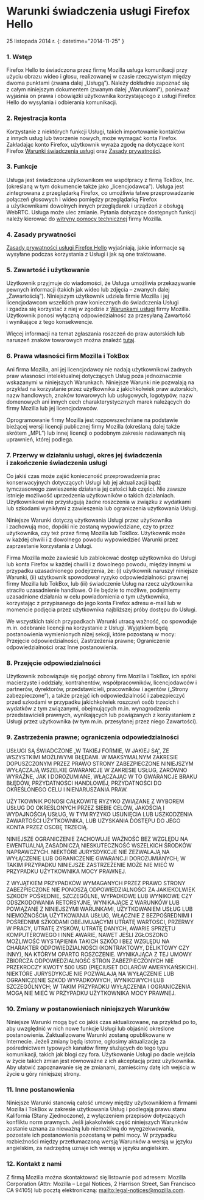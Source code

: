 # Warunki świadczenia usługi Firefox Hello

25 listopada 2014 r.
{: datetime="2014-11-25" }

### 1. Wstęp

Firefox Hello to świadczona przez firmę Mozilla usługa komunikacji przy użyciu obrazu wideo i głosu, realizowanej w czasie rzeczywistym między dwoma punktami (zwana dalej „Usługą”). Należy dokładnie zapoznać się z całym niniejszym dokumentem (zwanym dalej „Warunkami”), ponieważ wyjaśnia on prawa i obowiązki użytkownika korzystającego z usługi Firefox Hello do wysyłania i odbierania komunikacji.

### 2. Rejestracja konta

Korzystanie z niektórych funkcji Usługi, takich importowanie kontaktów z innych usług lub tworzenie nowych, może wymagać konta Firefox. Zakładając konto Firefox, użytkownik wyraża zgodę na dotyczące kont Firefox [Warunki świadczenia usługi](https://www.mozilla.org/about/legal/terms/services/) oraz [Zasady prywatności](https://www.mozilla.org/privacy/firefox-cloud/).

### 3. Funkcje

Usługa jest świadczona użytkownikom we współpracy z firmą TokBox, Inc. (określaną w tym dokumencie także jako „licencjodawca”). Usługa jest zintegrowana z przeglądarką Firefox, co umożliwia łatwe przeprowadzanie połączeń głosowych i wideo pomiędzy przeglądarką Firefox a użytkownikami dowolnych innych przeglądarek i urządzeń z obsługą WebRTC. Usługa może ulec zmianie. Pytania dotyczące dostępnych funkcji należy kierować do [witryny pomocy technicznej](https://support.mozilla.org/products/firefox) firmy Mozilla.

### 4. Zasady prywatności

[Zasady prywatności usługi Firefox Hello](https://www.mozilla.org/privacy/firefox-hello/) wyjaśniają, jakie informacje są wysyłane podczas korzystania z Usługi i jak są one traktowane.

### 5. Zawartość i użytkowanie

Użytkownik przyjmuje do wiadomości, że Usługa umożliwia przekazywanie pewnych informacji (takich jak wideo lub zdjęcia – zwanych dalej „Zawartością”). Niniejszym użytkownik udziela firmie Mozilla i jej licencjodawcom wszelkich praw koniecznych do świadczenia Usługi i zgadza się korzystać z niej w zgodzie z [Warunkami usługi](https://www.mozilla.org/about/legal/acceptable-use) firmy Mozilla. Użytkownik ponosi wyłączną odpowiedzialność za przesyłaną Zawartość i wynikające z tego konsekwencje.

Więcej informacji na temat zgłaszania roszczeń do praw autorskich lub naruszeń znaków towarowych można znaleźć [tutaj](https://www.mozilla.org/about/legal/report-abuse/).

### 6. Prawa własności firm Mozilla i TokBox

Ani firma Mozilla, ani jej licencjodawcy nie nadają użytkownikowi żadnych praw własności intelektualnej dotyczących Usług poza jednoznacznie wskazanymi w niniejszych Warunkach. Niniejsze Warunki nie pozwalają na przykład na korzystanie przez użytkownika z jakichkolwiek praw autorskich, nazw handlowych, znaków towarowych lub usługowych, logotypów, nazw domenowych ani innych cech charakterystycznych marek należących do firmy Mozilla lub jej licencjodawców.

Oprogramowanie firmy Mozilla jest rozpowszechniane na podstawie bieżącej wersji licencji publicznej firmy Mozilla (określaną dalej także skrótem „MPL”) lub innej licencji o podobnym zakresie nadawanych nią uprawnień, której podlega.

### 7. Przerwy w działaniu usługi, okres jej świadczenia i zakończenie świadczenia usługi

Co jakiś czas może zajść konieczność przeprowadzenia prac konserwacyjnych dotyczących Usługi lub jej aktualizacji bądź tymczasowego zawieszenie działania jej całości lub części. Nie zawsze istnieje możliwość uprzedzenia użytkowników o takich działaniach. Użytkownikowi nie przysługują żadne roszczenia w związku z wydatkami lub szkodami wynikłymi z zawieszenia lub ograniczenia użytkowania Usługi.

Niniejsze Warunki dotyczą użytkowania Usługi przez użytkownika i zachowują moc, dopóki nie zostaną wypowiedziane, czy to przez użytkownika, czy też przez firmę Mozilla lub TokBox. Użytkownik może w każdej chwili i z dowolnego powodu wypowiedzieć Warunki przez zaprzestanie korzystania z Usługi.

Firma Mozilla może zawiesić lub zablokować dostęp użytkownika do Usługi lub konta Firefox w każdej chwili i z dowolnego powodu, między innymi w przypadku uzasadnionego podejrzenia, że: (i) użytkownik naruszył niniejsze Warunki, (ii) użytkownik spowodował ryzyko odpowiedzialności prawnej firmy Mozilla lub TokBox, lub (iii) świadczenie Usług na rzecz użytkownika straciło uzasadnienie handlowe. O ile będzie to możliwe, podejmiemy uzasadnione działania w celu powiadomienia o tym użytkownika, korzystając z przypisanego do jego konta Firefox adresu e-mail lub w momencie podjęcia przez użytkownika najbliższej próby dostępu do Usługi.

We wszystkich takich przypadkach Warunki utracą ważność, co spowoduje m.in. odebranie licencji na korzystanie z Usługi. Wyjątkiem będą postanowienia wymienionych niżej sekcji, które pozostaną w mocy: Przejęcie odpowiedzialności, Zastrzeżenia prawne; Ograniczenie odpowiedzialności oraz Inne postanowienia.

### 8. Przejęcie odpowiedzialności

Użytkownik zobowiązuje się podjąć obrony firm Mozilla i TokBox, ich spółki macierzyste i oddziały, kontrahentów, współpracowników, licencjodawców i partnerów, dyrektorów, przedstawicieli, pracowników i agentów („Strony zabezpieczone”), a także przejąć ich odpowiedzialność i zabezpieczyć przed szkodami w przypadku jakichkolwiek roszczeń osób trzecich i wydatków z tym związanymi, obejmujących m.in. wynagrodzenia przedstawicieli prawnych, wynikających lub powiązanych z korzystaniem z Usługi przez użytkownika (w tym m.in. przesyłanej przez niego Zawartości).

### 9. Zastrzeżenia prawne; ograniczenia odpowiedzialności

USŁUGI SĄ ŚWIADCZONE „W TAKIEJ FORMIE, W JAKIEJ SĄ”, ZE WSZYSTKIMI MOŻLIWYMI BŁĘDAMI. W MAKSYMALNYM ZAKRESIE DOPUSZCZONYM PRZEZ PRAWO STRONY ZABEZPIECZONE NINIEJSZYM WYŁĄCZAJĄ WSZELKIE GWARANCJE W ZAKRESIE USŁUG, ZARÓWNO WYRAŹNE, JAK I DOROZUMIANE, WŁĄCZAJĄC W TO GWARANCJE BRAKU BŁĘDÓW, PRZYDATNOŚCI HANDLOWEJ, PRZYDATNOŚCI DO OKREŚLONEGO CELU I NIENARUSZANIA PRAW.

UŻYTKOWNIK PONOSI CAŁKOWITE RYZYKO ZWIĄZANE Z WYBOREM USŁUG DO OKREŚLONYCH PRZEZ SIEBIE CELÓW, JAKOŚCIĄ I WYDAJNOŚCIĄ USŁUG, W TYM RYZYKO USUNIĘCIA LUB USZKODZENIA ZAWARTOŚCI UŻYTKOWNIKA, LUB UZYSKANIA DOSTĘPU DO JEGO KONTA PRZEZ OSOBĘ TRZECIĄ.

NINIEJSZE OGRANICZENIE ZACHOWUJE WAŻNOŚĆ BEZ WZGLĘDU NA EWENTUALNĄ ZASADNICZĄ NIESKUTECZNOŚĆ WSZELKICH ŚRODKÓW NAPRAWCZYCH. NIEKTÓRE JURYSDYKCJE NIE ZEZWALAJĄ NA WYŁĄCZENIE LUB OGRANICZENIE GWARANCJI DOROZUMIANYCH; W TAKIM PRZYPADKU NINIEJSZE ZASTRZEŻENIE MOŻE NIE MIEĆ W PRZYPADKU UŻYTKOWNIKA MOCY PRAWNEJ.

Z WYJĄTKIEM PRZYPADKÓW WYMAGANYCH PRZEZ PRAWO STRONY ZABEZPIECZONE NIE PONOSZĄ ODPOWIEDZIALNOŚCI ZA JAKIEKOLWIEK SZKODY POŚREDNIE, SZCZEGÓLNE, WYPADKOWE LUB WYNIKOWE CZY ODSZKODOWANIA RETORSYJNE, WYNIKAJĄCE Z WARUNKÓW LUB POWIĄZANE Z NINIEJSZYMI WARUNKAMI, UŻYTKOWANIEM USŁUG LUB NIEMOŻNOŚCIĄ UŻYTKOWANIA USŁUG, WŁĄCZNIE Z BEZPOŚREDNIMI I POŚREDNIMI SZKODAMI OBEJMUJĄCYMI UTRATĘ WARTOŚCI, PRZERWY W PRACY, UTRATĘ ZYSKÓW, UTRATĘ DANYCH, AWARIE SPRZĘTU KOMPUTEROWEGO I INNE AWARIE, NAWET JEŚLI ZGŁOSZONO MOŻLIWOŚĆ WYSTĄPIENIA TAKICH SZKÓD I BEZ WZGLĘDU NA CHARAKTER ODPOWIEDZIALNOŚCI (KONTRAKTOWY, DELIKTOWY CZY INNY), NA KTÓRYM OPARTO ROSZCZENIE. WYNIKAJĄCA Z TEJ UMOWY ZBIORCZA ODPOWIEDZIALNOŚĆ STRON ZABEZPIECZONYCH NIE PRZEKROCZY KWOTY 500 USD (PIĘCIUSET DOLARÓW AMERYKAŃSKICH). NIEKTÓRE JURYSDYKCJE NIE POZWALAJĄ NA WYŁĄCZENIE LUB OGRANICZENIE SZKÓD WYPADKOWYCH, WYNIKOWYCH LUB SZCZEGÓLNYCH; W TAKIM PRZYPADKU WYŁĄCZENIA I OGRANICZENIA MOGĄ NIE MIEĆ W PRZYPADKU UŻYTKOWNIKA MOCY PRAWNEJ.

### 10. Zmiany w postanowieniach niniejszych Warunków

Niniejsze Warunki mogą być co jakiś czas aktualizowane, na przykład po to, aby uwzględnić w nich nowe funkcje Usługi lub objaśnić określone postanowienia. Zaktualizowane Warunki zostaną opublikowane w Internecie. Jeżeli zmiany będą istotne, ogłosimy aktualizację za pośrednictwem typowych kanałów firmy służących do tego typu komunikacji, takich jak blogi czy fora. Użytkowanie Usługi po dacie wejścia w życie takich zmian jest równoważne z ich akceptacją przez użytkownika. Aby ułatwić zapoznawanie się ze zmianami, zamieścimy datę ich wejścia w życie u góry niniejszej strony.

### 11. Inne postanowienia

Niniejsze Warunki stanowią całość umowy między użytkownikiem a firmami Mozilla i TokBox w zakresie użytkowania Usług i podlegają prawu stanu Kalifornia (Stany Zjednoczone), z wyłączeniem przepisów dotyczących konfliktu norm prawnych. Jeśli jakakolwiek część niniejszych Warunków zostanie uznana za nieważną lub niemożliwą do wyegzekwowania, pozostałe ich postanowienia pozostaną w pełni mocy. W przypadku rozbieżności między przetłumaczoną wersją Warunków a wersją w języku angielskim, za nadrzędną uznaje ich wersję w języku angielskim.

### 12. Kontakt z nami

Z firmą Mozilla można skontaktować się listownie pod adresem: Mozilla Corporation (Attn: Mozilla – Legal Notices, 2 Harrison Street, San Francisco CA 94105) lub pocztą elektroniczną: <mailto:legal-notices@mozilla.com>.
